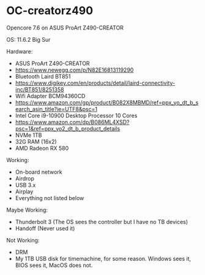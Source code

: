# OC-creatorz490
Opencore 7.6 on ASUS ProArt Z490-CREATOR 

OS:
11.6.2 Big Sur

Hardware:
- ASUS ProArt Z490-CREATOR
- https://www.newegg.com/p/N82E16813119290
- Bluetooth Laird BT851
- https://www.digikey.com/en/products/detail/laird-connectivity-inc/BT851/8251358
- Wifi Adapter BCM94360CD
- https://www.amazon.com/gp/product/B082X8MBMD/ref=ppx_yo_dt_b_search_asin_title?ie=UTF8&psc=1
- Intel Core i9-10900 Desktop Processor 10 Cores
- https://www.amazon.com/dp/B086ML4XSD?psc=1&ref=ppx_yo2_dt_b_product_details
- NVMe 1TB
- 32G RAM (16x2)
- AMD Radeon RX 580

Working:
- On-board network
- Airdrop
- USB 3.x
- Airplay
- Everything not listed below

Maybe Working:
- Thunderbolt 3 (The OS sees the controller but I have no TB devices)
- Handoff (Never used it)

Not Working:
- DRM
- My 1TB USB disk for timemachine, for some reason.  Windows sees it, BIOS sees it, MacOS does not.
